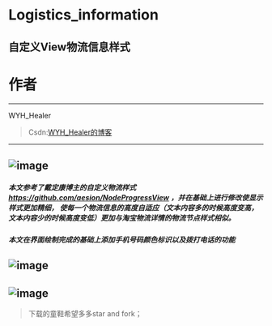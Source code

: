 # Logistics_information
## 自定义View物流信息样式
# 作者 #
---

WYH_Healer 

>Csdn:[WYH_Healer的博客](http://blog.csdn.net/wyh_healer)

---

## ![image](https://github.com/wyhnihaook/Logistics_information/raw/master/img-holder/image.png)
##### 本文参考了戴定康博主的自定义物流样式 https://github.com/aesion/NodeProgressView ，并在基础上进行修改使显示样式更加精细， 使每一个物流信息的高度自适应（文本内容多的时候高度变高，文本内容少的时候高度变低）更加与淘宝物流详情的物流节点样式相似。
##### 本文在界面绘制完成的基础上添加手机号码颜色标识以及拨打电话的功能
## ![image](https://github.com/wyhnihaook/Logistics_information/raw/master/img-holder/image2.png)
## ![image](https://github.com/wyhnihaook/Logistics_information/raw/master/img-holder/image3.png)
>下载的童鞋希望多多star and fork；
